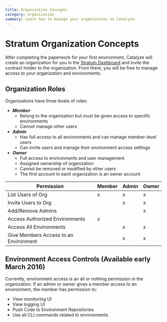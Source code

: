```yaml
---
title: Organization Concepts
category: organization
summary: Learn how to manage your organization on Catalyze.
---
```


# Stratum Organization Concepts

After completing the paperwork for your first environment, Catalyze will create an organization for you in the [Stratum Dashboard](https://stratum.catalyze.io) and invite the contract holder to the organization. From there, you will be free to manage access to your organization and environments.

## Organization Roles

Organizations have three levels of roles:

- ***Member***
  - Belong to the organization but must be given access to specific environments
  - Cannot manage other users
- ***Admin***
  - Has full access to all environments and can manage member-level users
  - Can invite users and manage their environment access settings
- ***Owner***
  - Full access to environments and user management
  - Assigned ownership of organization
  - Cannot be removed or modified by other users
  - The first account in each organization is an owner account


|Permission|Member|Admin|Owner|
|---|---|---|---|
|  List Users of Org |x  |x  |x  |
| Invite Users to Org | | x  |x   |
| Add/Remove Admins  |   |   |x   |
| Access Authorized Environments |x |   |   |
| Access All Environments  |   |  x|x   |
| Give Members Access to an Environment  |   | x  |  x |

## Environment Access Controls (Available early March 2016)

Currently, environment access is an all or nothing permission in the organization. If an admin or owner gives a member access to an environment, the member has permission to:

- View monitoring UI
- View logging UI
- Push Code to Environment Repositories
- Use all CLI commands related to environments
